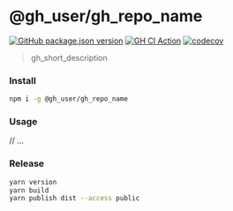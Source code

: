 # @gh_user/gh_repo_name

[![GitHub package.json version](https://img.shields.io/github/package-json/v/gh_user/gh_repo_name)](https://www.npmjs.com/package/@gh_user/gh_repo_name)
[![GH CI Action](https://github.com/gh_user/gh_repo_name/workflows/CI/badge.svg)](https://github.com/gh_user/gh_repo_name/actions?query=workflow:CI)
[![codecov](https://codecov.io/gh/gh_user/gh_repo_name/branch/master/graph/badge.svg)](https://codecov.io/gh/gh_user/gh_repo_name)

> gh_short_description

### Install

```bash
npm i -g @gh_user/gh_repo_name 
```

### Usage

// ...

### Release

```bash
yarn version
yarn build
yarn publish dist --access public
```
